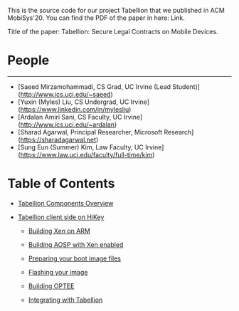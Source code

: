 This is the source code for our project Tabellion that we published in ACM MobiSys'20. You can find the PDF of the paper in here: Link.

Title of the paper: Tabellion: Secure Legal Contracts on Mobile Devices.

# People
------
* [Saeed Mirzamohammadi, CS Grad, UC Irvine (Lead Student)] (http://www.ics.uci.edu/~saeed)
* [Yuxin (Myles) Liu, CS Undergrad, UC Irvine] (https://www.linkedin.com/in/mylesliu)
* [Ardalan Amiri Sani, CS Faculty, UC Irvine] (http://www.ics.uci.edu/~ardalan)
* [Sharad Agarwal, Principal Researcher, Microsoft Research] (https://sharadagarwal.net)
* [Sung Eun (Summer) Kim, Law Faculty, UC Irvine] (https://www.law.uci.edu/faculty/full-time/kim)

# Table of Contents

- [Tabellion Components Overview](Info/tabellion_components_overview.md#tabellion-components-overview)

- [Tabellion client side on HiKey](Info/tabellion_client_side_on_hikey.md#tabellion-client-side-on-hikey)

    - [Building Xen on ARM](Info/tabellion_client_side_on_hikey.md#building-xen-on-arm)

    - [Building AOSP with Xen enabled](Info/tabellion_client_side_on_hikey.md#building-aosp-with-xen-enabled:)

    - [Preparing your boot image files](Info/tabellion_client_side_on_hikey.md#preparing-your-boot-image-files)

    - [Flashing your image](Info/tabellion_client_side_on_hikey.md#flashing-your-image)

    - [Building OPTEE](Info/tabellion_client_side_on_hikey.md#building-optee)

    - [Integrating with Tabellion](Info/tabellion_client_side_on_hikey.md#integrating-with-tabellion)